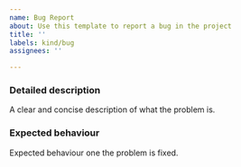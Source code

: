 ```yaml
---
name: Bug Report
about: Use this template to report a bug in the project
title: ''
labels: kind/bug
assignees: ''

---
```


### Detailed description

A clear and concise description of what the problem is.

### Expected behaviour

Expected behaviour one the problem is fixed.

